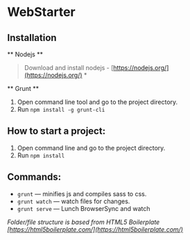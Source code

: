 WebStarter
==============================

Installation
------------------------------

** Nodejs **
> Download and install nodejs - [https://nodejs.org/](https://nodejs.org/) *

** Grunt **
1. Open command line tool and go to the project directory.
2. Run `npm install -g grunt-cli`


How to start a project:
------------------------------

1. Open command line and go to the project directory.
2. Run `npm install`


Commands:
------------------------------

* `grunt` — minifies js and compiles sass to css.
* `grunt watch` — watch files for changes.
* `grunt serve` — Lunch BrowserSync and watch


*Folder/file structure is based from HTML5 Boilerplate
[https://html5boilerplate.com/](https://html5boilerplate.com/)*